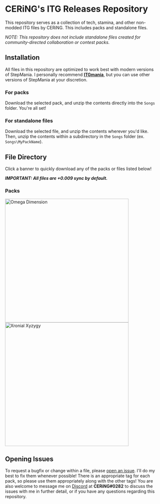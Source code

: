 # **CERiNG's ITG Releases Repository**
This repository serves as a collection of tech, stamina, and other non-modded ITG files by CERiNG. This includes packs and standalone files.

*NOTE: This repository does not include standalone files created for community-directed collaboration or contest packs.*

## **Installation**
All files in this repository are optimized to work best with modern versions of StepMania. I personally recommend [**ITGmania**](https://github.com/itgmania/itgmania), but you can use other versions of StepMania at your discretion.

### **For packs**
Download the selected pack, and unzip the contents directly into the `Songs` folder. You're all set!

### **For standalone files**
Download the selected file, and unzip the contents wherever you'd like. Then, unzip the contents within a subdirectory in the `Songs` folder (ex. `Songs\MyPackName`).

## **File Directory**
Click a banner to quickly download any of the packs or files listed below!

***IMPORTANT: All files are +0.009 sync by default.***
### **Packs**
<a href="https://github.com/aemx/itg-releases/raw/main/packs/Omega%20Dimension.zip"><img width="406" src="https://i.imgur.com/wyYU4MP.png" alt="Omega Dimension"></a>
<a href="https://github.com/aemx/itg-releases/raw/main/packs/Xronial%20Xyzygy.zip"><img width="406" src="https://i.imgur.com/SyZtSip.png" alt="Xronial Xyzygy"></a>

## **Opening Issues**
To request a bugfix or change within a file, please [open an issue](https://github.com/aemx/itg-releases/issues/new). I'll do my best to fix them whenever possible! There is an appropriate tag for each pack, so please use them appropriately along with the other tags! You are also welcome to message me on [Discord](https://discord.com/) at **CERiNG#0282** to discuss the issues with me in further detail, or if you have any questions regarding this repository.